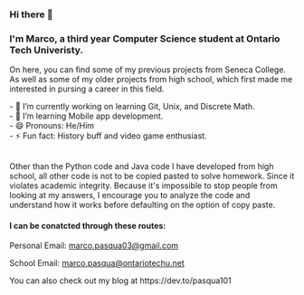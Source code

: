 ### Hi there 👋

<!--
**Pasqua101/Pasqua101** is a ✨ _special_ ✨ repository because its `README.md` (this file) appears on your GitHub profile. --!>
<h3>I'm Marco, a third year Computer Science student at Ontario Tech Univeristy. </h3>

<p>On here, you can find some of my previous projects from Seneca College. As well as some of my older projects from high school, which first made me interested in 
pursing a career in this field.
</p>

- 🔭 I’m currently working on learning Git, Unix, and Discrete Math.<br>
- 🌱 I’m learning Mobile app development. <br>
- 😄 Pronouns: He/Him <br> 
- ⚡ Fun fact: History buff and video game enthusiast. <br>

<br>
<p>
Other than the Python code and Java code I have developed from high school, all other code is not to be copied pasted to solve homework. Since it violates academic integrity. Because it's impossible to stop people from looking at my answers, I encourage you to analyze the code and understand how it works before defaulting on the option of copy paste.
 </p>

<h4>I can be conatcted through these routes:</h4>
	
<p> Personal Email: <a href="mailto:marco.pasqua03@gmail.com">marco.pasqua03@gmail.com</a> </p>
<p> School Email: <a href="mailto:marco.pasqua@ontariotechu.net">marco.pasqua@ontariotechu.net</a> </p>

<p> You can also check out my blog at https://dev.to/pasqua101</p>
